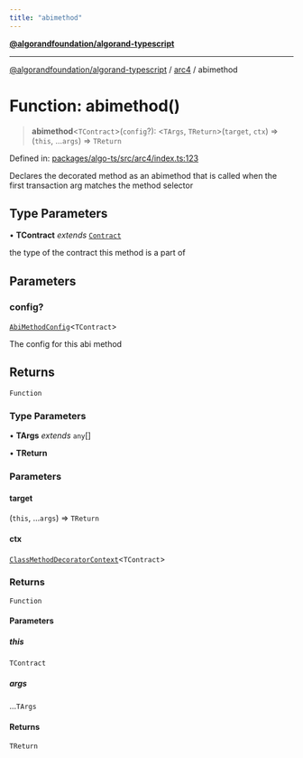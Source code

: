 ```yaml
---
title: "abimethod"
---
```


[**@algorandfoundation/algorand-typescript**](../../README.md)

***

[@algorandfoundation/algorand-typescript](../../README.md) / [arc4](../README.md) / abimethod

# Function: abimethod()

> **abimethod**\<`TContract`\>(`config`?): \<`TArgs`, `TReturn`\>(`target`, `ctx`) => (`this`, ...`args`) => `TReturn`

Defined in: [packages/algo-ts/src/arc4/index.ts:123](https://github.com/algorandfoundation/puya-ts/blob/main/packages/algo-ts/src/arc4/index.ts#L123)

Declares the decorated method as an abimethod that is called when the first transaction arg matches the method selector

## Type Parameters

• **TContract** *extends* [`Contract`](../classes/Contract.md)

the type of the contract this method is a part of

## Parameters

### config?

[`AbiMethodConfig`](../type-aliases/AbiMethodConfig.md)\<`TContract`\>

The config for this abi method

## Returns

`Function`

### Type Parameters

• **TArgs** *extends* `any`[]

• **TReturn**

### Parameters

#### target

(`this`, ...`args`) => `TReturn`

#### ctx

[`ClassMethodDecoratorContext`](../-internal-/interfaces/ClassMethodDecoratorContext.md)\<`TContract`\>

### Returns

`Function`

#### Parameters

##### this

`TContract`

##### args

...`TArgs`

#### Returns

`TReturn`
